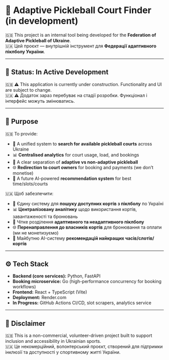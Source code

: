 # 🏓 Adaptive Pickleball Court Finder (in development)

🇬🇧 This project is an internal tool being developed for the **Federation of Adaptive Pickleball of Ukraine**.  
🇺🇦 Цей проєкт — внутрішній інструмент для **Федерації адаптивного піклболу України**.

---

## 🚧 Status: In Active Development

🇬🇧 ⚠️ This application is currently under construction. Functionality and UI are subject to change.  
🇺🇦 ⚠️ Додаток зараз перебуває на стадії розробки. Функціонал і інтерфейс можуть змінюватись.

---

## 🎯 Purpose

🇬🇧 To provide:  
- 🔎 A unified system to **search for available pickleball courts** across Ukraine  
- 📊 **Centralised analytics** for court usage, load, and bookings  
- 🎾 A clear separation of **adaptive vs non-adaptive pickleball**  
- 🌐 **Redirection to court owners** for booking and payments (we don’t monetise)  
- 🧩 A future AI-powered **recommendation system** for best time/slots/courts  

🇺🇦 Щоб забезпечити:  
- 🔎 Єдину систему для **пошуку доступних кортів з піклболу** по Україні  
- 📊 **Централізовану аналітику** щодо використання кортів, завантаженості та бронювань  
- 🎾 Чітке розділення **адаптивного та неадаптивного піклболу**  
- 🌐 **Перенаправлення до власників кортів** для бронювання та оплати (ми не монетизуємо)  
- 🧩 Майбутню AI-систему **рекомендацій найкращих часів/слотів/кортів**  

---

## ⚙️ Tech Stack

- **Backend (core services):** Python, FastAPI  
- **Booking microservice:** Go (high-performance concurrency for booking workflows)  
- **Frontend:** React + TypeScript (Vite)  
- **Deployment:** Render.com  
- **In Progress:** GitHub Actions CI/CD, slot scrapers, analytics service  

---

## 📌 Disclaimer

🇬🇧 This is a non-commercial, volunteer-driven project built to support inclusion and accessibility in Ukrainian sports.  
🇺🇦 Це некомерційний, волонтерський проєкт, створений для підтримки інклюзії та доступності у спортивному житті України.
